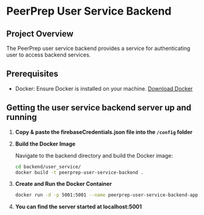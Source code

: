# PeerPrep User Service Backend

## Project Overview
The PeerPrep user service backend provides a service for authenticating user to access backend services.

## Prerequisites
- Docker: Ensure Docker is installed on your machine. [Download Docker](https://www.docker.com/products/docker-desktop)

## Getting the user service backend server up and running

1. **Copy & paste the firebaseCredentials.json file into the `/config` folder**

2. **Build the Docker Image** 

   Navigate to the backend directory and build the Docker image:

   ```sh
   cd backend/user_service/
   docker build -t peerprep-user-service-backend .
   ```

3. **Create and Run the Docker Container**
   
   ```sh
   docker run -d -p 5001:5001 --name peerprep-user-service-backend-app peerprep-user-service-backend
   ```

4. **You can find the server started at localhost:5001**
